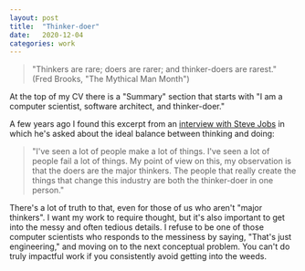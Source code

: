 ```yaml
---
layout: post
title:  "Thinker-doer"
date:   2020-12-04
categories: work
---
```


> "Thinkers are rare; doers are rarer; and thinker-doers are rarest."
(Fred Brooks, "The Mythical Man Month")

At the top of my CV there is a "Summary" section that starts with "I am a computer scientist, software architect, and thinker-doer."

A few years ago I found this excerpt from an [interview with Steve Jobs](https://www.youtube.com/watch?v=WkJpEG4KbN4) in which he's asked about the ideal balance between thinking and doing:

> "I've seen a lot of people make a lot of things. I've seen a lot of people fail a lot of things. My point of view on this, my observation is that the doers are the major thinkers. The people that really create the things that change this industry are both the thinker-doer in one person."

There's a lot of truth to that, even for those of us who aren't "major thinkers". I want my work to require thought, but it's also important to get into the messy and often tedious details. I refuse to be one of those computer scientists who responds to the messiness by saying, "That's just engineering," and moving on to the next conceptual problem. You can't do truly impactful work if you consistently avoid getting into the weeds.